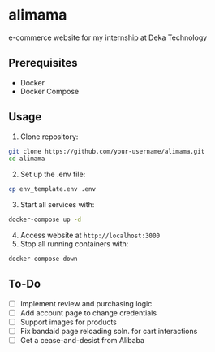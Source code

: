 # alimama
e-commerce website for my internship at Deka Technology

## **Prerequisites**
- Docker
- Docker Compose

## **Usage**
1. Clone repository:
```bash
git clone https://github.com/your-username/alimama.git
cd alimama
```
2. Set up the .env file:
```bash
cp env_template.env .env
```
3. Start all services with:
```bash
docker-compose up -d
```
4. Access website at `http://localhost:3000`
5. Stop all running containers with:
```bash
docker-compose down
```
## **To-Do**
- [ ] Implement review and purchasing logic
- [ ] Add account page to change credentials
- [ ] Support images for products
- [ ] Fix bandaid page reloading soln. for cart interactions
- [ ] Get a cease-and-desist from Alibaba
